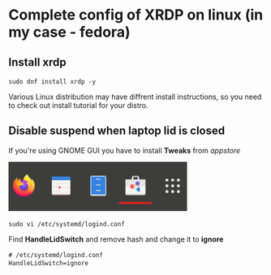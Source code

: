# Complete config of XRDP on linux (in my case - fedora)

## Install xrdp 

```shell
sudo dnf install xrdp -y
```

Various Linux distribution may have diffrent install instructions, so you need to check out install tutorial for your distro.

## Disable suspend when laptop lid is closed

If you're using GNOME GUI you have to install **Tweaks** from *appstore*

![](img/appstore.png)


```shell
sudo vi /etc/systemd/logind.conf
```

Find **HandleLidSwitch** and remove hash and change it to **ignore**

```shell
# /etc/systemd/logind.conf
HandleLidSwitch=ignore
```

